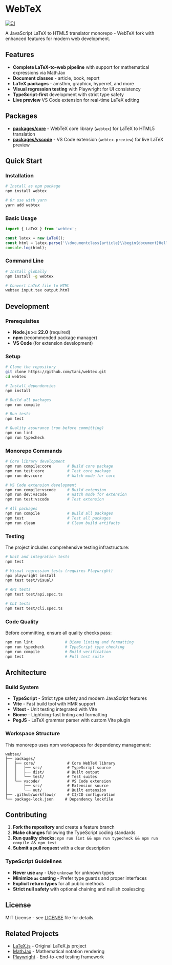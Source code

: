 # WebTeX

[![CI](https://github.com/tani/webtex/actions/workflows/ci.yml/badge.svg)](https://github.com/tani/webtex/actions/workflows/ci.yml)

A JavaScript LaTeX to HTML5 translator monorepo - WebTeX fork with enhanced features for modern web development.

## Features

- **Complete LaTeX-to-web pipeline** with support for mathematical expressions via MathJax
- **Document classes** - article, book, report 
- **LaTeX packages** - amsthm, graphicx, hyperref, and more
- **Visual regression testing** with Playwright for UI consistency
- **TypeScript-first** development with strict type safety
- **Live preview** VS Code extension for real-time LaTeX editing

## Packages

- **[packages/core](packages/core)** - WebTeX core library (`webtex`) for LaTeX to HTML5 translation
- **[packages/vscode](packages/vscode)** - VS Code extension (`webtex-preview`) for live LaTeX preview

## Quick Start

### Installation

```bash
# Install as npm package
npm install webtex

# Or use with yarn
yarn add webtex
```

### Basic Usage

```javascript
import { LaTeX } from 'webtex';

const latex = new LaTeX();
const html = latex.parse('\\documentclass{article}\\begin{document}Hello World!\\end{document}');
console.log(html);
```

### Command Line

```bash
# Install globally
npm install -g webtex

# Convert LaTeX file to HTML
webtex input.tex output.html
```

## Development

### Prerequisites

- **Node.js >= 22.0** (required)
- **npm** (recommended package manager)
- **VS Code** (for extension development)

### Setup

```bash
# Clone the repository
git clone https://github.com/tani/webtex.git
cd webtex

# Install dependencies
npm install

# Build all packages
npm run compile

# Run tests
npm test

# Quality assurance (run before committing)
npm run lint
npm run typecheck
```

### Monorepo Commands

```bash
# Core library development
npm run compile:core       # Build core package
npm run test:core          # Test core package  
npm run dev:core           # Watch mode for core

# VS Code extension development
npm run compile:vscode     # Build extension
npm run dev:vscode         # Watch mode for extension
npm run test:vscode        # Test extension

# All packages
npm run compile            # Build all packages
npm test                   # Test all packages
npm run clean              # Clean build artifacts
```

### Testing

The project includes comprehensive testing infrastructure:

```bash
# Unit and integration tests
npm test

# Visual regression tests (requires Playwright)
npx playwright install
npm test test/visual/

# API tests
npm test test/api.spec.ts

# CLI tests  
npm test test/cli.spec.ts
```

### Code Quality

Before committing, ensure all quality checks pass:

```bash
npm run lint              # Biome linting and formatting
npm run typecheck         # TypeScript type checking
npm run compile           # Build verification
npm test                  # Full test suite
```

## Architecture

### Build System

- **TypeScript** - Strict type safety and modern JavaScript features
- **Vite** - Fast build tool with HMR support
- **Vitest** - Unit testing integrated with Vite
- **Biome** - Lightning-fast linting and formatting
- **PegJS** - LaTeX grammar parser with custom Vite plugin

### Workspace Structure

This monorepo uses npm workspaces for dependency management:

```
webtex/
├── packages/
│   ├── core/              # Core WebTeX library
│   │   ├── src/           # TypeScript source
│   │   ├── dist/          # Built output
│   │   └── test/          # Test suites
│   └── vscode/            # VS Code extension
│       ├── src/           # Extension source
│       └── out/           # Built extension
├── .github/workflows/     # CI/CD configuration
└── package-lock.json     # Dependency lockfile
```

## Contributing

1. **Fork the repository** and create a feature branch
2. **Make changes** following the TypeScript coding standards
3. **Run quality checks**: `npm run lint && npm run typecheck && npm run compile && npm test`
4. **Submit a pull request** with a clear description

### TypeScript Guidelines

- **Never use `any`** - Use `unknown` for unknown types
- **Minimize `as` casting** - Prefer type guards and proper interfaces  
- **Explicit return types** for all public methods
- **Strict null safety** with optional chaining and nullish coalescing

## License

MIT License - see [LICENSE](LICENSE) file for details.

## Related Projects

- [LaTeX.js](https://github.com/michael-brade/LaTeX.js) - Original LaTeX.js project
- [MathJax](https://www.mathjax.org/) - Mathematical notation rendering
- [Playwright](https://playwright.dev/) - End-to-end testing framework